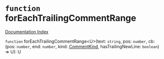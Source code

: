 # `function` forEachTrailingCommentRange

[Documentation Index](../README.md)

`function` forEachTrailingCommentRange\<U>(text: `string`, pos: `number`, cb: (pos: `number`, end: `number`, kind: [CommentKind](../type.CommentKind/README.md), hasTrailingNewLine: `boolean`) => U): U

